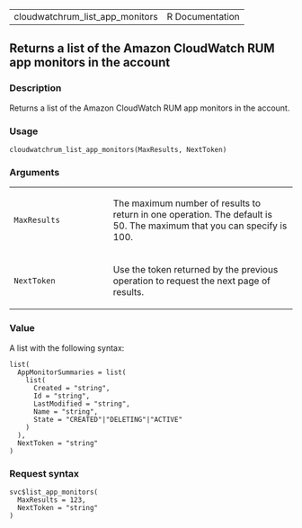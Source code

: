 <table style="width: 100%;">
<tbody>
<tr class="odd">
<td>cloudwatchrum_list_app_monitors</td>
<td style="text-align: right;">R Documentation</td>
</tr>
</tbody>
</table>

## Returns a list of the Amazon CloudWatch RUM app monitors in the account

### Description

Returns a list of the Amazon CloudWatch RUM app monitors in the account.

### Usage

    cloudwatchrum_list_app_monitors(MaxResults, NextToken)

### Arguments

<table>
<colgroup>
<col style="width: 35%" />
<col style="width: 65%" />
</colgroup>
<tbody>
<tr class="odd">
<td><code
id="cloudwatchrum_list_app_monitors_:_MaxResults">MaxResults</code></td>
<td><p>The maximum number of results to return in one operation. The
default is 50. The maximum that you can specify is 100.</p></td>
</tr>
<tr class="even">
<td><code
id="cloudwatchrum_list_app_monitors_:_NextToken">NextToken</code></td>
<td><p>Use the token returned by the previous operation to request the
next page of results.</p></td>
</tr>
</tbody>
</table>

### Value

A list with the following syntax:

    list(
      AppMonitorSummaries = list(
        list(
          Created = "string",
          Id = "string",
          LastModified = "string",
          Name = "string",
          State = "CREATED"|"DELETING"|"ACTIVE"
        )
      ),
      NextToken = "string"
    )

### Request syntax

    svc$list_app_monitors(
      MaxResults = 123,
      NextToken = "string"
    )
